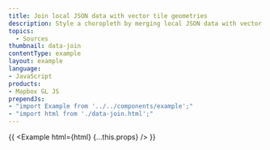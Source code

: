 ```yaml
---
title: Join local JSON data with vector tile geometries
description: Style a choropleth by merging local JSON data with vector tile geometries.
topics:
  - Sources
thumbnail: data-join
contentType: example
layout: example
language:
- JavaScript
products:
- Mapbox GL JS
prependJs:
- "import Example from '../../components/example';"
- "import html from './data-join.html';"
---
```


{{ <Example html={html} {...this.props} /> }}
